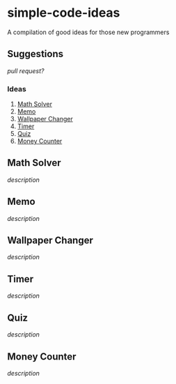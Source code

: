 # simple-code-ideas
A compilation of good ideas for those new programmers

## Suggestions
_pull request?_
### Ideas
1. [Math Solver](https://github.com/dudushy/simple-code-ideas/tree/math-solver)
2. [Memo](#https://github.com/dudushy/simple-code-ideas/tree/memo)
3. [Wallpaper Changer](https://github.com/dudushy/simple-code-ideas/tree/wallpaper-changer)
4. [Timer](https://github.com/dudushy/simple-code-ideas/tree/timer)
5. [Quiz](https://github.com/dudushy/simple-code-ideas/tree/quiz)
6. [Money Counter](https://github.com/dudushy/simple-code-ideas/tree/money-counter)
## Math Solver
_description_

## Memo
_description_

## Wallpaper Changer
_description_

## Timer
_description_

## Quiz
_description_

## Money Counter
_description_
